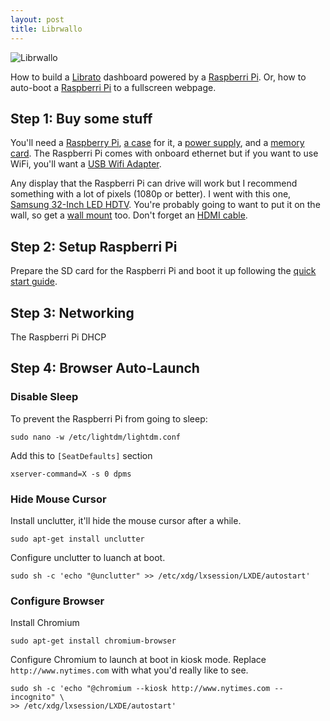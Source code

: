 ```yaml
---
layout: post
title: Librwallo
---
```


![Librwallo](http://farm9.staticflickr.com/8118/8625135933_2cbdc878cb_z.jpg)

How to build a [Librato](https://librato.com) dashboard powered by a [Raspberri Pi](http://www.raspberrypi.org/). Or, how to auto-boot a [Raspberri Pi](http://www.raspberrypi.org/) to a fullscreen webpage.

Step 1: Buy some stuff
----------------------
You'll need a [Raspberry Pi](http://www.amazon.com/gp/product/B009SQQF9C?ie=UTF8&camp=213733&creative=393177&creativeASIN=B009SQQF9C&linkCode=shr&tag=johnwulffcom-20&psc=1), [a case](http://www.amazon.com/gp/product/B008TCUXLW?ie=UTF8&camp=213733&creative=393177&creativeASIN=B008TCUXLW&linkCode=shr&tag=johnwulffcom-20&psc=1) for it, a [power supply](http://www.amazon.com/gp/product/B005LFXBJG?ie=UTF8&camp=213733&creative=393185&creativeASIN=B005LFXBJG&linkCode=shr&tag=johnwulffcom-20&psc=1), and a [memory card](http://www.amazon.com/gp/product/B007JRB0SS?ie=UTF8&camp=213733&creative=393185&creativeASIN=B007JRB0SS&linkCode=shr&tag=johnwulffcom-20&qid=1365287985&sr=8-1&keywords=sd+card). The Raspberri Pi comes with onboard ethernet but if you want to use WiFi, you'll want a [USB Wifi Adapter](http://www.amazon.com/gp/product/B003MTTJOY?ie=UTF8&camp=213733&creative=393185&creativeASIN=B003MTTJOY&linkCode=shr&tag=johnwulffcom-20&psc=1).

Any display that the Raspberri Pi can drive will work but I recommend something with a lot of pixels (1080p or better). I went with this one, [Samsung 32-Inch LED HDTV](http://www.amazon.com/gp/product/B00BCGRXD8?ie=UTF8&camp=213733&creative=393185&creativeASIN=B00BCGRXD8&linkCode=shr&tag=johnwulffcom-20&psc=1). You're probably going to want to put it on the wall, so get a [wall mount](http://www.amazon.com/gp/product/B002TZ4CRG?ie=UTF8&camp=213733&creative=393185&creativeASIN=B002TZ4CRG&linkCode=shr&tag=johnwulffcom-20&psc=1) too. Don't forget an [HDMI cable](http://www.amazon.com/gp/product/B005T3LKKM?ie=UTF8&camp=213733&creative=393185&creativeASIN=B005T3LKKM&linkCode=shr&tag=johnwulffcom-20).

Step 2: Setup Raspberri Pi
--------------------------
Prepare the SD card for the Raspberri Pi and boot it up following the [quick start guide](http://www.raspberrypi.org/quick-start-guide).

Step 3: Networking
------------------
The Raspberri Pi DHCP

Step 4: Browser Auto-Launch
---------------------------

### Disable Sleep
To prevent the Raspberri Pi from going to sleep:

    sudo nano -w /etc/lightdm/lightdm.conf

Add this to `[SeatDefaults]` section

    xserver-command=X -s 0 dpms

### Hide Mouse Cursor
Install unclutter, it'll hide the mouse cursor after a while.

    sudo apt-get install unclutter

Configure unclutter to luanch at boot.

    sudo sh -c 'echo "@unclutter" >> /etc/xdg/lxsession/LXDE/autostart'


### Configure Browser
Install Chromium

    sudo apt-get install chromium-browser

Configure Chromium to launch at boot in kiosk mode. Replace `http://www.nytimes.com` with what you'd really like to see.

    sudo sh -c 'echo "@chromium --kiosk http://www.nytimes.com --incognito" \ 
    >> /etc/xdg/lxsession/LXDE/autostart'
